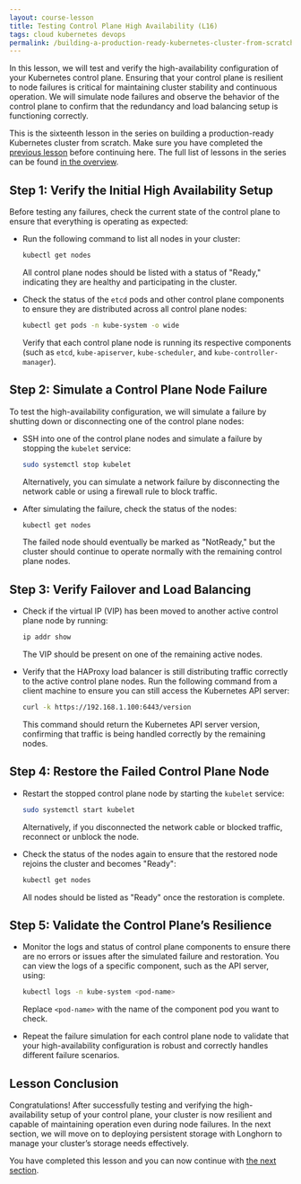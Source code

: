 ```yaml
---
layout: course-lesson
title: Testing Control Plane High Availability (L16)
tags: cloud kubernetes devops
permalink: /building-a-production-ready-kubernetes-cluster-from-scratch/lesson-16
---
```


In this lesson, we will test and verify the high-availability configuration of
your Kubernetes control plane. Ensuring that your control plane is resilient to
node failures is critical for maintaining cluster stability and continuous
operation. We will simulate node failures and observe the behavior of the
control plane to confirm that the redundancy and load balancing setup is
functioning correctly.

This is the sixteenth lesson in the series on building a production-ready
Kubernetes cluster from scratch. Make sure you have completed the
[previous lesson](/building-a-production-ready-kubernetes-cluster-from-scratch/lesson-16)
before continuing here. The full list of lessons in the series can be found
[in the overview](/building-a-production-ready-kubernetes-cluster-from-scratch).

## Step 1: Verify the Initial High Availability Setup

Before testing any failures, check the current state of the control plane to
ensure that everything is operating as expected:

- Run the following command to list all nodes in your cluster:

  ```bash
  kubectl get nodes
  ```

  All control plane nodes should be listed with a status of "Ready," indicating
  they are healthy and participating in the cluster.

- Check the status of the `etcd` pods and other control plane components to
  ensure they are distributed across all control plane nodes:
  ```bash
  kubectl get pods -n kube-system -o wide
  ```
  Verify that each control plane node is running its respective components (such
  as `etcd`, `kube-apiserver`, `kube-scheduler`, and `kube-controller-manager`).

## Step 2: Simulate a Control Plane Node Failure

To test the high-availability configuration, we will simulate a failure by
shutting down or disconnecting one of the control plane nodes:

- SSH into one of the control plane nodes and simulate a failure by stopping the
  `kubelet` service:

  ```bash
  sudo systemctl stop kubelet
  ```

  Alternatively, you can simulate a network failure by disconnecting the network
  cable or using a firewall rule to block traffic.

- After simulating the failure, check the status of the nodes:
  ```bash
  kubectl get nodes
  ```
  The failed node should eventually be marked as "NotReady," but the cluster
  should continue to operate normally with the remaining control plane nodes.

## Step 3: Verify Failover and Load Balancing

- Check if the virtual IP (VIP) has been moved to another active control plane
  node by running:

  ```bash
  ip addr show
  ```

  The VIP should be present on one of the remaining active nodes.

- Verify that the HAProxy load balancer is still distributing traffic correctly
  to the active control plane nodes. Run the following command from a client
  machine to ensure you can still access the Kubernetes API server:
  ```bash
  curl -k https://192.168.1.100:6443/version
  ```
  This command should return the Kubernetes API server version, confirming that
  traffic is being handled correctly by the remaining nodes.

## Step 4: Restore the Failed Control Plane Node

- Restart the stopped control plane node by starting the `kubelet` service:

  ```bash
  sudo systemctl start kubelet
  ```

  Alternatively, if you disconnected the network cable or blocked traffic,
  reconnect or unblock the node.

- Check the status of the nodes again to ensure that the restored node rejoins
  the cluster and becomes "Ready":
  ```bash
  kubectl get nodes
  ```
  All nodes should be listed as "Ready" once the restoration is complete.

## Step 5: Validate the Control Plane’s Resilience

- Monitor the logs and status of control plane components to ensure there are no
  errors or issues after the simulated failure and restoration. You can view the
  logs of a specific component, such as the API server, using:

  ```bash
  kubectl logs -n kube-system <pod-name>
  ```

  Replace `<pod-name>` with the name of the component pod you want to check.

- Repeat the failure simulation for each control plane node to validate that
  your high-availability configuration is robust and correctly handles different
  failure scenarios.

## Lesson Conclusion

Congratulations! After successfully testing and verifying the high-availability
setup of your control plane, your cluster is now resilient and capable of
maintaining operation even during node failures. In the next section, we will
move on to deploying persistent storage with Longhorn to manage your cluster’s
storage needs effectively.

You have completed this lesson and you can now continue with
[the next section](/building-a-production-ready-kubernetes-cluster-from-scratch/section-7).
